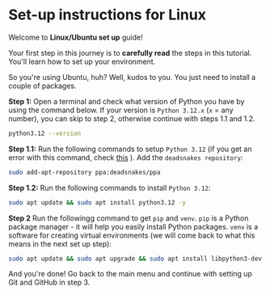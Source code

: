 # Set-up instructions for Linux

Welcome to **Linux/Ubuntu set up** guide!

Your first step in this journey is to **carefully read** the steps in this tutorial. You'll learn how to set up your environment.

So you're using Ubuntu, huh? Well, kudos to you. You just need to install a couple of packages. 


**Step 1:** Open a terminal and check what version of Python you have by using the command below. If your version is `Python 3.12.x` (`x` = any number), you can skip to step 2, otherwise continue with steps 1.1 and 1.2.

```bash
python3.12 --version
```

**Step 1.1:** Run the following commands to setup `Python 3.12` (if you get an error with this command, check [this](troubleshooting.md#6-when-setting-up-python-310-i-get-an-error)
). Add the `deadsnakes repository`:

```bash
sudo add-apt-repository ppa:deadsnakes/ppa
```

**Step 1.2:** Run the following commands to install `Python 3.12`:

```bash
sudo apt update && sudo apt install python3.12 -y
```

**Step 2** Run the followingg command to get `pip` and `venv`. `pip` is a Python package manager - it will help you easily install Python packages. `venv` is a software for creating virtual environments (we will come back to what this means in the next set up step):

```bash
sudo apt update && sudo apt upgrade && sudo apt install libpython3-dev python3-pip python3.12-venv -y
```

And you're done! Go back to the main menu and continue with setting up Git and GitHub in step 3.
